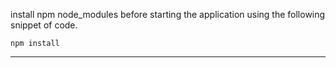 install npm node_modules before starting the application using the following snippet of code.

```npm
npm install
```

---